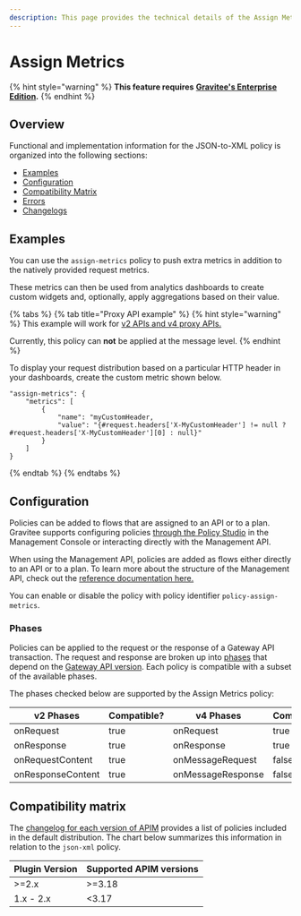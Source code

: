 ```yaml
---
description: This page provides the technical details of the Assign Metrics policy
---
```


# Assign Metrics

{% hint style="warning" %}
**This feature requires** [**Gravitee's Enterprise Edition**](../../overview/introduction-to-gravitee-api-management-apim/ee-vs-oss.md)**.**
{% endhint %}

## Overview

Functional and implementation information for the JSON-to-XML policy is organized into the following sections:

* [Examples](assign-metrics.md#examples)
* [Configuration](assign-metrics.md#configuration)
* [Compatibility Matrix](assign-metrics.md#compatibility-matrix)
* [Errors](assign-metrics.md#errors)
* [Changelogs](assign-metrics.md#changelogs)

## Examples

You can use the `assign-metrics` policy to push extra metrics in addition to the natively provided request metrics.

These metrics can then be used from analytics dashboards to create custom widgets and, optionally, apply aggregations based on their value.

{% tabs %}
{% tab title="Proxy API example" %}
{% hint style="warning" %}
This example will work for [v2 APIs and v4 proxy APIs.](../../overview/gravitee-api-definitions-and-execution-engines.md)

Currently, this policy can **not** be applied at the message level.
{% endhint %}

To display your request distribution based on a particular HTTP header in your dashboards, create the custom metric shown below.

```
"assign-metrics": {
    "metrics": [
        {
            "name": "myCustomHeader,
            "value": "{#request.headers['X-MyCustomHeader'] != null ? #request.headers['X-MyCustomHeader'][0] : null}"
        }
    ]
}
```
{% endtab %}
{% endtabs %}

## Configuration

Policies can be added to flows that are assigned to an API or to a plan. Gravitee supports configuring policies [through the Policy Studio](../../guides/policy-design/) in the Management Console or interacting directly with the Management API.

When using the Management API, policies are added as flows either directly to an API or to a plan. To learn more about the structure of the Management API, check out the [reference documentation here.](../management-api-reference/)

You can enable or disable the policy with policy identifier `policy-assign-metrics`.

### Phases

Policies can be applied to the request or the response of a Gateway API transaction. The request and response are broken up into [phases](broken-reference) that depend on the [Gateway API version](../../overview/gravitee-api-definitions-and-execution-engines.md). Each policy is compatible with a subset of the available phases.

The phases checked below are supported by the Assign Metrics policy:

<table data-full-width="false"><thead><tr><th width="202">v2 Phases</th><th width="139" data-type="checkbox">Compatible?</th><th width="198">v4 Phases</th><th data-type="checkbox">Compatible?</th></tr></thead><tbody><tr><td>onRequest</td><td>true</td><td>onRequest</td><td>true</td></tr><tr><td>onResponse</td><td>true</td><td>onResponse</td><td>true</td></tr><tr><td>onRequestContent</td><td>true</td><td>onMessageRequest</td><td>false</td></tr><tr><td>onResponseContent</td><td>true</td><td>onMessageResponse</td><td>false</td></tr></tbody></table>

## Compatibility matrix

The [changelog for each version of APIM](../../releases-and-changelog/changelog/) provides a list of policies included in the default distribution. The chart below summarizes this information in relation to the `json-xml` policy.

<table data-full-width="false"><thead><tr><th>Plugin Version</th><th>Supported APIM versions</th></tr></thead><tbody><tr><td>>=2.x</td><td>>=3.18</td></tr><tr><td>1.x - 2.x</td><td>&#x3C;3.17</td></tr></tbody></table>
